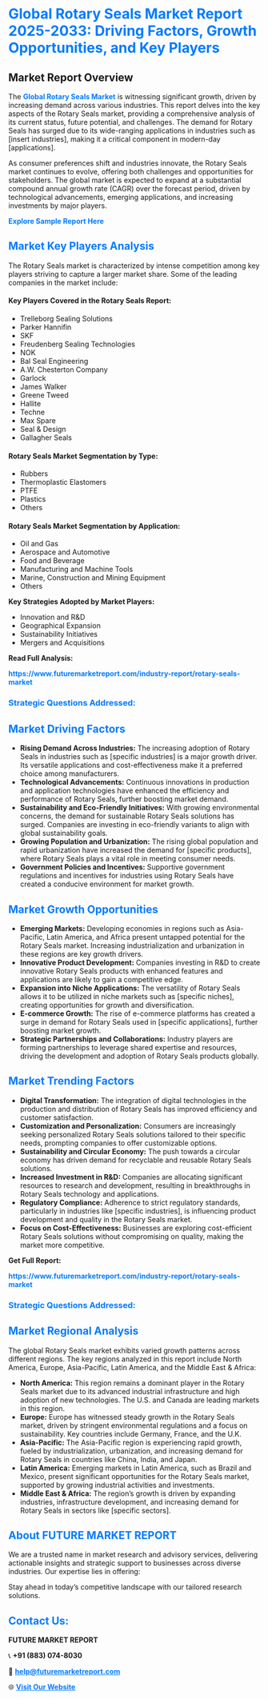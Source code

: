<h1 style="color: #007BFF;">Global Rotary Seals Market Report 2025-2033: Driving Factors, Growth Opportunities, and Key Players</h1>

<section id="overview">
<h2>Market Report Overview</h2>
<p>The <a href="https://www.futuremarketreport.com/industry-report/rotary-seals-market" style="color: #007BFF; text-decoration: none;"><strong>Global Rotary Seals Market</strong></a> is witnessing significant growth, driven by increasing demand across various industries. This report delves into the key aspects of the Rotary Seals market, providing a comprehensive analysis of its current status, future potential, and challenges. The demand for Rotary Seals has surged due to its wide-ranging applications in industries such as [insert industries], making it a critical component in modern-day [applications].</p>
<p>As consumer preferences shift and industries innovate, the Rotary Seals market continues to evolve, offering both challenges and opportunities for stakeholders. The global market is expected to expand at a substantial compound annual growth rate (CAGR) over the forecast period, driven by technological advancements, emerging applications, and increasing investments by major players.</p>
</section>

<section id="overview">
<p><a href="https://www.futuremarketreport.com/request-sample/reportId=27917" style="color: #007BFF; text-decoration: none;"><strong>Explore Sample Report Here</strong></a></p>
</section>

<section id="key-players">
<h2 style="color: #007BFF;">Market Key Players Analysis</h2>
<p>The Rotary Seals market is characterized by intense competition among key players striving to capture a larger market share. Some of the leading companies in the market include:</p>
<h4>Key Players Covered in the Rotary Seals Report:</h4>
<ul><li>Trelleborg Sealing Solutions</li><li>Parker Hannifin</li><li>SKF</li><li>Freudenberg Sealing Technologies</li><li>NOK</li><li>Bal Seal Engineering</li><li>A.W. Chesterton Company</li><li>Garlock</li><li>James Walker</li><li>Greene Tweed</li><li>Hallite</li><li>Techne</li><li>Max Spare</li><li>Seal &amp; Design</li><li>Gallagher Seals</li></ul>
<h4>Rotary Seals Market Segmentation by Type:</h4>
<ul><li>Rubbers</li><li>Thermoplastic Elastomers</li><li>PTFE</li><li>Plastics</li><li>Others</li></ul>

<h4>Rotary Seals Market Segmentation by Application:</h4>
<ul><li>Oil and Gas</li><li>Aerospace and Automotive</li><li>Food and Beverage</li><li>Manufacturing and Machine Tools</li><li>Marine, Construction and Mining Equipment</li><li>Others</li></ul>
<p><strong>Key Strategies Adopted by Market Players:</strong></p>
<ul>
<li>Innovation and R&D</li>
<li>Geographical Expansion</li>
<li>Sustainability Initiatives</li>
<li>Mergers and Acquisitions</li>
</ul>
</section>

<section>
<p><strong>Read Full Analysis: </strong></p><a href="https://www.futuremarketreport.com/industry-report/rotary-seals-market" style="color: #007BFF; text-decoration: none;"><strong>https://www.futuremarketreport.com/industry-report/rotary-seals-market</strong></a>
<h3 style="color: #007BFF;">Strategic Questions Addressed:</h3>
</section>

<section id="driving-factors">
<h2 style="color: #007BFF;">Market Driving Factors</h2>
<ul>
<li><strong>Rising Demand Across Industries:</strong> The increasing adoption of Rotary Seals in industries such as [specific industries] is a major growth driver. Its versatile applications and cost-effectiveness make it a preferred choice among manufacturers.</li>
<li><strong>Technological Advancements:</strong> Continuous innovations in production and application technologies have enhanced the efficiency and performance of Rotary Seals, further boosting market demand.</li>
<li><strong>Sustainability and Eco-Friendly Initiatives:</strong> With growing environmental concerns, the demand for sustainable Rotary Seals solutions has surged. Companies are investing in eco-friendly variants to align with global sustainability goals.</li>
<li><strong>Growing Population and Urbanization:</strong> The rising global population and rapid urbanization have increased the demand for [specific products], where Rotary Seals plays a vital role in meeting consumer needs.</li>
<li><strong>Government Policies and Incentives:</strong> Supportive government regulations and incentives for industries using Rotary Seals have created a conducive environment for market growth.</li>
</ul>
</section>

<section id="growth-opportunities">
<h2 style="color: #007BFF;">Market Growth Opportunities</h2>
<ul>
<li><strong>Emerging Markets:</strong> Developing economies in regions such as Asia-Pacific, Latin America, and Africa present untapped potential for the Rotary Seals market. Increasing industrialization and urbanization in these regions are key growth drivers.</li>
<li><strong>Innovative Product Development:</strong> Companies investing in R&D to create innovative Rotary Seals products with enhanced features and applications are likely to gain a competitive edge.</li>
<li><strong>Expansion into Niche Applications:</strong> The versatility of Rotary Seals allows it to be utilized in niche markets such as [specific niches], creating opportunities for growth and diversification.</li>
<li><strong>E-commerce Growth:</strong> The rise of e-commerce platforms has created a surge in demand for Rotary Seals used in [specific applications], further boosting market growth.</li>
<li><strong>Strategic Partnerships and Collaborations:</strong> Industry players are forming partnerships to leverage shared expertise and resources, driving the development and adoption of Rotary Seals products globally.</li>
</ul>
</section>

<section id="trending-factors">
<h2 style="color: #007BFF;">Market Trending Factors</h2>
<ul>
<li><strong>Digital Transformation:</strong> The integration of digital technologies in the production and distribution of Rotary Seals has improved efficiency and customer satisfaction.</li>
<li><strong>Customization and Personalization:</strong> Consumers are increasingly seeking personalized Rotary Seals solutions tailored to their specific needs, prompting companies to offer customizable options.</li>
<li><strong>Sustainability and Circular Economy:</strong> The push towards a circular economy has driven demand for recyclable and reusable Rotary Seals solutions.</li>
<li><strong>Increased Investment in R&D:</strong> Companies are allocating significant resources to research and development, resulting in breakthroughs in Rotary Seals technology and applications.</li>
<li><strong>Regulatory Compliance:</strong> Adherence to strict regulatory standards, particularly in industries like [specific industries], is influencing product development and quality in the Rotary Seals market.</li>
<li><strong>Focus on Cost-Effectiveness:</strong> Businesses are exploring cost-efficient Rotary Seals solutions without compromising on quality, making the market more competitive.</li>
</ul>
</section>

<section>
<p><strong>Get Full Report: </strong></p><a href="https://www.futuremarketreport.com/industry-report/rotary-seals-market" style="color: #007BFF; text-decoration: none;"><strong>https://www.futuremarketreport.com/industry-report/rotary-seals-market</strong></a>
<h3 style="color: #007BFF;">Strategic Questions Addressed:</h3>
</section>


<section id="regional-analysis">
<h2 style="color: #007BFF;">Market Regional Analysis</h2>
<p>The global Rotary Seals market exhibits varied growth patterns across different regions. The key regions analyzed in this report include North America, Europe, Asia-Pacific, Latin America, and the Middle East & Africa:</p>
<ul>
<li><strong>North America:</strong> This region remains a dominant player in the Rotary Seals market due to its advanced industrial infrastructure and high adoption of new technologies. The U.S. and Canada are leading markets in this region.</li>
<li><strong>Europe:</strong> Europe has witnessed steady growth in the Rotary Seals market, driven by stringent environmental regulations and a focus on sustainability. Key countries include Germany, France, and the U.K.</li>
<li><strong>Asia-Pacific:</strong> The Asia-Pacific region is experiencing rapid growth, fueled by industrialization, urbanization, and increasing demand for Rotary Seals in countries like China, India, and Japan.</li>
<li><strong>Latin America:</strong> Emerging markets in Latin America, such as Brazil and Mexico, present significant opportunities for the Rotary Seals market, supported by growing industrial activities and investments.</li>
<li><strong>Middle East & Africa:</strong> The region’s growth is driven by expanding industries, infrastructure development, and increasing demand for Rotary Seals in sectors like [specific sectors].</li>
</ul>
</section>

<footer>
<h2 style="color: #007BFF;">About FUTURE MARKET REPORT</h2>
<p>We are a trusted name in market research and advisory services, delivering actionable insights and strategic support to businesses across diverse industries. Our expertise lies in offering:</p>

<p>Stay ahead in today’s competitive landscape with our tailored research solutions.</p>

<h2 style="color: #007BFF;">Contact Us:</h2>
<p><strong>FUTURE MARKET REPORT</strong></p>
<p>📞 <strong>+91 (883) 074-8030</strong></p>
<p>📧 <strong><a href="mailto:help@futuremarketreport.com" style="color: #007BFF;">help@futuremarketreport.com</a></strong></p>
<p>🌐 <strong><a href="https://www.futuremarketreport.com/" style="color: #007BFF;">Visit Our Website</a></strong></p>
</footer>